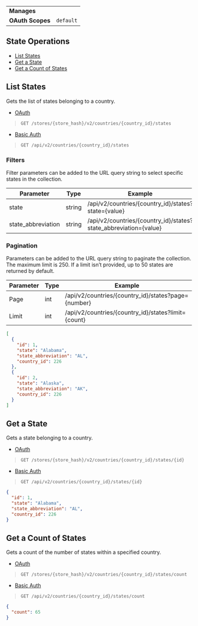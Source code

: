 |||
|---|---|
| **Manages** |
| **OAuth Scopes** | `default`

## <span class="jumptarget"> State Operations </span>

*   [List States](#list-states)
*   [Get a State](#get-a-state)
*   [Get a Count of States](#get-a-count-of-states)

## <span class="jumptarget"> List States </span>

Gets the list of states belonging to a country.

*   [OAuth](#list-states-oauth)
>`GET /stores/{store_hash}/v2/countries/{country_id}/states`
*   [Basic Auth](#list-states-basic)
>`GET /api/v2/countries/{country_id}/states`

### <span class="jumptarget"> Filters </span>

Filter parameters can be added to the URL query string to select specific states in the collection.

| Parameter | Type | Example |
| --- | --- | --- |
| state | string | /api/v2/countries/{country_id}/states?state={value} |
| state_abbreviation | string | /api/v2/countries/{country_id}/states?state_abbreviation={value} |

### <span class="jumptarget"> Pagination </span>

Parameters can be added to the URL query string to paginate the collection. The maximum limit is 250. If a limit isn’t provided, up to 50 states are returned by default.

| Parameter | Type | Example |
| --- | --- | --- |
| Page | int | /api/v2/countries/{country_id}/states?page={number} |
| Limit | int | /api/v2/countries/{country_id}/states?limit={count} |

```json
[
  {
    "id": 1,
    "state": "Alabama",
    "state_abbreviation": "AL",
    "country_id": 226
  },
  {
    "id": 2,
    "state": "Alaska",
    "state_abbreviation": "AK",
    "country_id": 226
  }
]
```

## <span class="jumptarget"> Get a State </span>

Gets a state belonging to a country.

*   [OAuth](#get-a-state-oauth)
>`GET /stores/{store_hash}/v2/countries/{country_id}/states/{id}`
*   [Basic Auth](#get-a-state-basic)
>`GET /api/v2/countries/{country_id}/states/{id}`

```json
{
  "id": 1,
  "state": "Alabama",
  "state_abbreviation": "AL",
  "country_id": 226
}
```

## <span class="jumptarget"> Get a Count of States </span>

Gets a count of the number of states within a specified country.

*   [OAuth](#get-a-count-of-states-oauth)
>`GET /stores/{store_hash}/v2/countries/{country_id}/states/count`
*   [Basic Auth](#get-a-count-of-states-basic)
>`GET /api/v2/countries/{country_id}/states/count`

```json
{
  "count": 65
}
```
